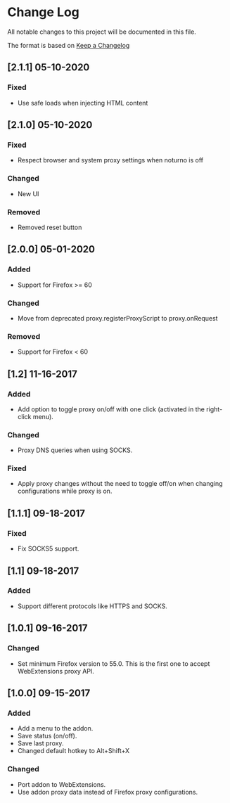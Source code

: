# Change Log
All notable changes to this project will be documented in this file.

The format is based on [Keep a Changelog](http://keepachangelog.com/en/1.0.0/)

## [2.1.1] 05-10-2020
### Fixed
- Use safe loads when injecting HTML content

## [2.1.0] 05-10-2020
### Fixed
- Respect browser and system proxy settings when noturno is off

### Changed
- New UI

### Removed
- Removed reset button

## [2.0.0] 05-01-2020
### Added
- Support for Firefox >= 60

### Changed
- Move from deprecated proxy.registerProxyScript to proxy.onRequest

### Removed
- Support for Firefox < 60

## [1.2] 11-16-2017
### Added
- Add option to toggle proxy on/off with one click (activated in the right-click menu).
### Changed
- Proxy DNS queries when using SOCKS.
### Fixed
- Apply proxy changes without the need to toggle off/on when changing configurations while proxy is on.

## [1.1.1] 09-18-2017
### Fixed
- Fix SOCKS5 support.

## [1.1] 09-18-2017
### Added
- Support different protocols like HTTPS and SOCKS.

## [1.0.1] 09-16-2017
### Changed
- Set minimum Firefox version to 55.0. This is the first one to accept WebExtensions proxy API.

## [1.0.0] 09-15-2017
### Added
- Add a menu to the addon.
- Save status (on/off).
- Save last proxy.
- Changed default hotkey to Alt+Shift+X

### Changed
- Port addon to WebExtensions.
- Use addon proxy data instead of Firefox proxy configurations.
